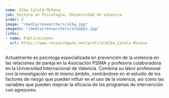 ```yaml
---
name: Alba Catalá-Miñana
job: Doctora en Psicología, Universidad de Valencia
order: 5
image: "/media/researchers/alba.jpg"
image2x: "/media/researchers/alba@2x.jpg"
links:
- name: Publicaciones
  url: https://www.researchgate.net/profile/Alba_Catala-Minana
---
```


Actualmente es psicóloga especializada en prevención de la violencia en las relaciones de pareja en la Asociación PSIMA y profesora colaboradora en la Universidad Internacional de Valencia. Combina su labor profesional con la investigación en el mismo ámbito, centrándose en el estudio de los factores de riesgo que pueden influir en el uso de la violencia, así como las variables que pueden mejorar la eficacia de los programas de intervención con agresores.
